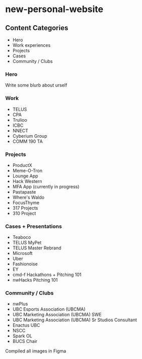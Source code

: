 # new-personal-website

## Content Categories
- Hero
- Work experiences
- Projects
- Cases
- Community / Clubs

### Hero
Write some blurb about urself
### Work
- TELUS
- CPA
- Trulioo
- ICBC
- NNECT
- Cyberium Group
- COMM 190 TA
  
### Projects
- ProductX
- Meme-O-Tron
- Lounge App
- Hack Western
- MFA App (currently in progress)
- Pastapaste
- Where's Waldo
- FocusThyme
- 317 Projects
- 310 Project
  
### Cases + Presentations
- Teaboco
- TELUS MyPet
- TELUS Master Rebrand
- Microsoft
- Uber
- Fashionoise
- EY
- cmd-f Hackathons + Pitching 101
- nwHacks Pitching 101
  
### Community / Clubs
- nwPlus
- UBC Esports Association (UBCMA)
- UBC Marketing Association (UBCMA) SWE
- UBC Marketing Association (UBCMA) Sr Studios Consultant
- Enactus UBC
- NSCC
- Spark OL
- BUCS Chair

Compiled all images in Figma
